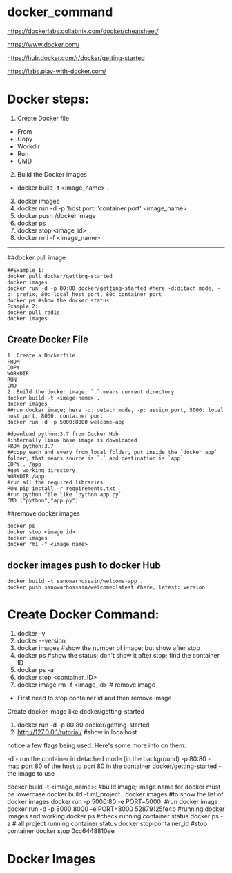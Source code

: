# docker_command

https://dockerlabs.collabnix.com/docker/cheatsheet/

https://www.docker.com/

https://hub.docker.com/r/docker/getting-started

https://labs.play-with-docker.com/

# Docker steps:
1. Create Docker file
- From
- Copy
- Workdir
- Run
- CMD
2. Build the Docker images
- docker build -t <image_name> .
3. docker images
4. docker run -d -p 'host port':'container port' <image_name>
5. docker push <username>/docker image
6. docker ps
7. docker stop <image_id>
8. docker rmi -f <image_name>
---------------------------------------------------------------------------------------------------------------------------------------------
  

##docker pull image
```
##Example 1:
docker pull docker/getting-started
docker images
docker run -d -p 80:80 docker/getting-started #here -d:ditach mode, -p: prefix, 80: local host port, 80: container port
docker ps #show the docker status
Example 2: 
docker pull redis
docker images
```
## Create Docker File
```
1. Create a Dockerfile
FROM
COPY
WORKDIR
RUN
CMD
2. Build the docker image; `.` means current directory
docker build -t <image-name> .
docker images
##run docker image; here -d: detach mode, -p: assign port, 5000: local host port, 8000: container port
docker run -d -p 5000:8000 welcome-app
```
```
#download python:3.7 from Docker Hub
#internally linux base image is downloaded
FROM python:3.7
##copy each and every from local folder, put inside the `docker app` folder; that means source is `.` and destination is `app`
COPY . /app
#get working directory
WORKDIR /app
#run all the required libraries
RUN pip install -r requirements.txt
#run python file like `python app.py`
CMD ["python","app.py"]
```
##remove docker images
```
docker ps
docker stop <image id>
docker images
docker rmi -f <image name>
```
## docker images push to docker Hub
```
docker build -t sanowarhossain/welcome-app .
docker push sanowarhossain/welcome:latest #here, latest: version
```


# Create Docker Command: 
1. docker -v
2. docker --version
3. docker images #show the number of image; but show after stop
4. docker ps #show the status; don't show it after stop; find the container ID
5. docker ps -a
6. docker stop <container_ID>
7. docker image rm -f <image_id> # remove image 

* First need to stop container id and then remove image

Create docker image like docker/getting-started
1. docker run -d -p 80:80 docker/getting-started
2. http://127.0.0.1/tutorial/ #show in localhost

notice a few flags being used. Here's some more info on them:

-d - run the container in detached mode (in the background)
-p 80:80 - map port 80 of the host to port 80 in the container
docker/getting-started - the image to use


docker build -t <image_name>:<tagname> #build image; image name for docker must be lowercase
docker build -t ml_project .
docker images #to show the list of docker images
docker run -p 5000:80 -e PORT=5000 <image id> #run docker image
docker run -d -p 8000:8000 -e PORT=8000 52879125fe4b #running docker images and working
docker ps #check running container status
docker ps -a # all project running container status
docker stop container_id #stop container
docker stop 0cc6448810ee


# Docker Images
